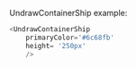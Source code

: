 UndrawContainerShip example:
```js 
<UndrawContainerShip
    primaryColor='#6c68fb'
    height= '250px'
    />
```